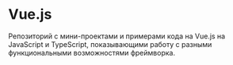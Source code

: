 # Vue.js

Репозиторий с мини-проектами и примерами кода на Vue.js на JavaScript и TypeScript, показывающими работу с разными функциональными возможностями фреймворка.
